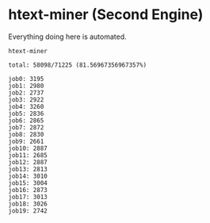 # htext-miner (Second Engine)

Everything doing here is automated.

```
htext-miner

total: 58098/71225 (81.56967356967357%)

job0: 3195
job1: 2980
job2: 2737
job3: 2922
job4: 3260
job5: 2836
job6: 2865
job7: 2872
job8: 2830
job9: 2661
job10: 2887
job11: 2685
job12: 2887
job13: 2813
job14: 3010
job15: 3004
job16: 2873
job17: 3013
job18: 3026
job19: 2742
```